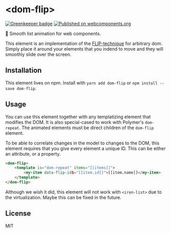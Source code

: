 # \<dom-flip\>

[![Greenkeeper badge](https://badges.greenkeeper.io/Festify/dom-flip.svg)](https://greenkeeper.io/)
[![Published on webcomponents.org](https://img.shields.io/badge/webcomponents.org-published-blue.svg)](https://www.webcomponents.org/element/Festify/dom-flip)

🔀 Smooth list animation for web components.

This element is an implementation of the [FLIP-technique](https://aerotwist.com/blog/flip-your-animations/) for arbitrary dom. Simply place it around your elements that you indend to move and they will smoothly slide over the screen.

## Installation
This element lives on npm. Install with `yarn add dom-flip` or `npm install --save dom-flip`.

## Usage
You can use this element together with any templatizing element that modifies the DOM. It is also special-cased to work with Polymer's `dom-repeat`. The animated elements must be direct children of the `dom-flip` element.

To be able to correlate changes in the model to changes to the DOM, this element requires that you give every element a unique ID. This can be either an attribute, or a property.

```html
<dom-flip>
    <template is="dom-repeat" items="[[items]]">
        <my-item data-flip-id$="[[item.id]]">[[item.name]]</my-item>
    </template>
</dom-flip>
```

Although we wish it did, this element will not work with `<iron-list>` due to the virtualization. Maybe this can be fixed in the future.

## License
MIT